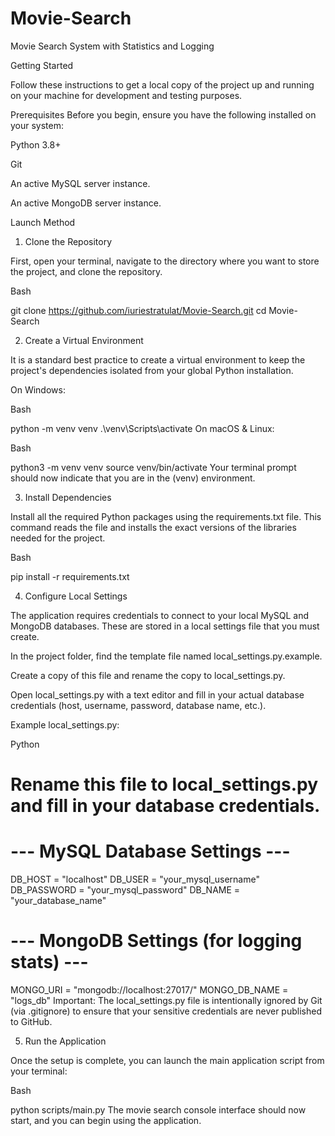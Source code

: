 # Movie-Search
Movie Search System with Statistics and Logging

Getting Started

Follow these instructions to get a local copy of the project up and running on your machine for development and testing purposes.

Prerequisites
Before you begin, ensure you have the following installed on your system:

Python 3.8+

Git

An active MySQL server instance.

An active MongoDB server instance.

Launch Method
  1. Clone the Repository

First, open your terminal, navigate to the directory where you want to store the project, and clone the repository.

Bash

git clone https://github.com/iuriestratulat/Movie-Search.git
cd Movie-Search

  2. Create a Virtual Environment

It is a standard best practice to create a virtual environment to keep the project's dependencies isolated from your global Python installation.

On Windows:

Bash

python -m venv venv
.\venv\Scripts\activate
On macOS & Linux:

Bash

python3 -m venv venv
source venv/bin/activate
Your terminal prompt should now indicate that you are in the (venv) environment.

  3. Install Dependencies

Install all the required Python packages using the requirements.txt file. This command reads the file and installs the exact versions of the libraries needed for the project.

Bash

pip install -r requirements.txt

  4. Configure Local Settings

The application requires credentials to connect to your local MySQL and MongoDB databases. These are stored in a local settings file that you must create.

In the project folder, find the template file named local_settings.py.example.

Create a copy of this file and rename the copy to local_settings.py.

Open local_settings.py with a text editor and fill in your actual database credentials (host, username, password, database name, etc.).

Example local_settings.py:

Python

# Rename this file to local_settings.py and fill in your database credentials.

# --- MySQL Database Settings ---
DB_HOST = "localhost"
DB_USER = "your_mysql_username"
DB_PASSWORD = "your_mysql_password"
DB_NAME = "your_database_name"

# --- MongoDB Settings (for logging stats) ---
MONGO_URI = "mongodb://localhost:27017/"
MONGO_DB_NAME = "logs_db"
Important: The local_settings.py file is intentionally ignored by Git (via .gitignore) to ensure that your sensitive credentials are never published to GitHub.

  5. Run the Application

Once the setup is complete, you can launch the main application script from your terminal:

Bash

python scripts/main.py
The movie search console interface should now start, and you can begin using the application.
